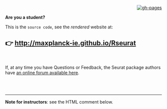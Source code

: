 <div align='right'>
 
[![gh-pages](https://github.com/maxplanck-ie/Rseurat/actions/workflows/deploy.yml/badge.svg)](https://github.com/maxplanck-ie/Rseurat/actions/workflows/deploy.yml)
 
</div>

**Are you a student?**

This is the `source code`, see the _rendered_ website at:

## 👉 http://maxplanck-ie.github.io/Rseurat

<br />

If, at any time you have Questions or Feedback, the Seurat package authors have [an online forum available here](https://github.com/satijalab/seurat/discussions).

<br /><br />

---

**Note for instructors**: see the HTML comment below.

<!--
- Lectures are in `rmd` subfolder (with Q&A in `polls` subfolder). Filenames start with two digits (e.g. 14) to set the correct ordering while using alphabetical criteria, e.g. all that's in the range 10-19 goes into Day \#1.
- rmd/_site.yml lists all lectures, day 1 is super loaded, while day 2 have more room (specially if you were to skip or drop enrichR)
- everything at rmd_archived subfolder is leftover from the development process of this course. safe to ignore.
- .github/workflow has deploy.yml to build the gh-pages, there's a dispatch button at gh.com/o/Rseurat/actions
- please check the `Makefile` to enable rendering the site locally (e.g. debugging)
- all code blocks should be labeled and formatted/ styled (makefile)
- update the package library snapshot in deep19:/scratch/local
- links to datasets are updated in both deploy.yml and 10_PkgInstall. And copy downsampled datasets in deep19:/scratch/local
- CSV files at polls/ are to be uploaded to https://www.polleverywhere.com/activities , and then (in bulk) configure it so that questions only accept 1 time answer (no editions).
- after the course, you will probably want to take notes of what needs changing (e.g. guided by the in-course polls or even the survey carried by the end of it).
-->


